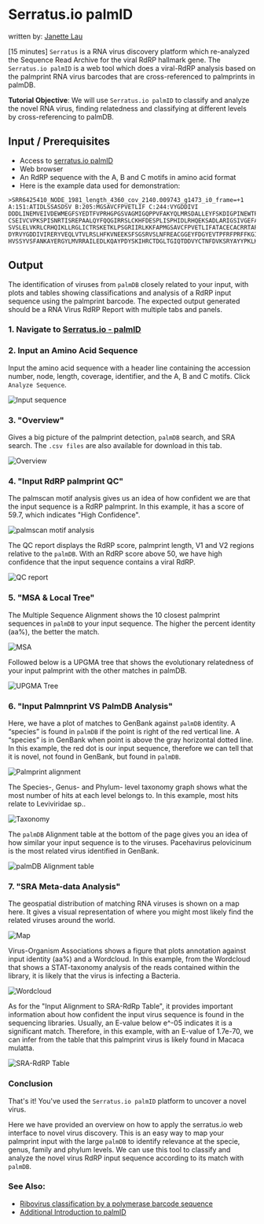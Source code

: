 # Serratus.io palmID
written by: [Janette Lau](https://github.com/janettelau)

[15 minutes] `Serratus` is a RNA virus discovery platform which re-analyzed the Sequence Read Archive for the viral RdRP hallmark gene. The `Serratus.io palmID` is a web tool which does a viral-RdRP analysis based on the palmprint RNA virus barcodes that are cross-referenced to palmprints in palmDB.

**Tutorial Objective**: We will use `Serratus.io palmID` to classify and analyze the novel RNA virus, finding relatedness and classifying at different levels by cross-referencing to palmDB.

## Input / Prerequisites
- Access to [serratus.io palmID](https://serratus.io/palmid)
- Web browser
- An RdRP sequence with the A, B and C motifs in amino acid format
- Here is the example data used for demonstration:
```
>SRR6425410_NODE_1981_length_4360_cov_2140.009743_g1473_i0_frame=+1 A:151:ATIDLSSASDSV B:205:MGSAVCFPVETLIF C:244:VYGDDIVI
DDDLINEMVEIVDEWMEGFSYEDTFVPRHGPGSVAGMIGQPPVFAKYQLMRSDALLEYFSKDIGPINEWTPWCIPRGETR
CSEIVCVPKSPISNRTISREPAALQYFQQGIRRSLCKHFDESPLISPHIDLRHQEKSADLARIGSIVGEFATIDLSSASD
SVSLELVKRLCRHQIKLLRGLICTRSKETKLPSGRIIRLKKFAPMGSAVCFPVETLIFATACECACRRTAPHRRSQGFAH
DYRVYGDDIVIRERYVEQLVTVLRSLHFKVNEEKSFSGSRVSLNFREACGGEYFDGYEVTPFRFPRFFKGIDKITDQSAD
HVSSYVSFANKAYERGYLMVRRAILEDLKQAYPDYSKIHRCTDGLTGIQTDDVYCTNFDVKSRYAYYPKLKGRD
```

## Output
The identification of viruses from `palmDB` closely related to your input, with plots and tables showing classifications and analysis of a RdRP input sequence using the palmprint barcode. The expected output generated should be a RNA Virus RdRP Report with multiple tabs and panels.

### 1. Navigate to [Serratus.io - palmID](https://serratus.io/palmid)

### 2. Input an Amino Acid Sequence
Input the amino acid sequence with a header line containing the accession number, node, length, coverage, identifier, and the A, B and C motifs. Click `Analyze Sequence`.

![Input sequence](img/palmID/input_1.png)

### 3. "Overview"
Gives a big picture of the palmprint detection, `palmDB` search, and SRA search. The `.csv files` are also available for download in this tab.

![Overview](img/palmID/overview_1.png)

### 4. "Input RdRP palmprint QC"
The palmscan motif analysis gives us an idea of how confident we are that the input sequence is a RdRP palmprint. In this example, it has a score of 59.7, which indicates "High Confidence".

![palmscan motif analysis](img/palmID/qc_1.png)

The QC report displays the RdRP score, palmprint length, V1 and V2 regions relative to the `palmDB`. With an RdRP score above 50, we have high confidence that the input sequence contains a viral RdRP. 

![QC report](img/palmID/qc_2.png)

### 5. "MSA & Local Tree"
The Multiple Sequence Alignment shows the 10 closest palmprint sequences in `palmDB` to your input sequence. The higher the percent identity (aa%), the better the match.

![MSA](img/palmID/msa_1.png)

Followed below is a UPGMA tree that shows the evolutionary relatedness of your input palmprint with the other matches in palmDB.

![UPGMA Tree](img/palmID/tree_1.png)

### 6. "Input Palmnprint VS PalmDB Analysis"
Here, we have a plot of matches to GenBank against `palmDB` identity. A “species” is found in `palmDB` if the point is right of the red vertical line. A “species” is in GenBank when point is above the gray horizontal dotted line. In this example, the red dot is our input sequence, therefore we can tell that it is novel, not found in GenBank, but found in `palmDB`. 

![Palmprint alignment](img/palmID/palmprint_1.png)

The Species-, Genus- and Phylum- level taxonomy graph shows what the most number of hits at each level belongs to. In this example, most hits relate to Leviviridae sp..

![Taxonomy](img/palmID/palmprint_2.png)

The `palmDB` Alignment table at the bottom of the page gives you an idea of how similar your input sequence is to the viruses. Pacehavirus pelovicinum is the most related virus identified in GenBank.

![palmDB Alignment table](img/palmID/palmprint_3.png)

### 7. "SRA Meta-data Analysis"
The geospatial distribution of matching RNA viruses is shown on a map here. It gives a visual representation of where you might most likely find the related viruses around the world.

![Map](img/palmID/sra_1.png)

Virus-Organism Associations shows a figure that plots annotation against input identity (aa%) and a Wordcloud. In this example, from the Wordcloud that shows a STAT-taxonomy analysis of the reads contained within the library, it is likely that the virus is infecting a Bacteria.

![Wordcloud](img/palmID/sra_2.png)

As for the "Input Alignment to SRA-RdRp Table", it provides important information about how confident the input virus sequence is found in the sequencing libraries. Usually, an E-value below e^-05 indicates it is a significant match. Therefore, in this example, with an E-value of 1.7e-70, we can infer from the table that this palmprint virus is likely found in Macaca mulatta.

![SRA-RdRP Table](img/palmID/sra_3.png)

### Conclusion

That's it! You've used the `Serratus.io palmID` platform to uncover a novel virus.

Here we have provided an overview on how to apply the serratus.io web interface to novel virus discovery. This is an easy way to map your palmprint input with the large `palmDB` to identify relevance at the specie, genus, family and phylum levels. We can use this tool to classify and analyze the novel virus RdRP input sequence according to its match with `palmDB`.

### See Also:

- [Ribovirus classification by a polymerase barcode sequence](https://peerj.com/articles/14055/)
- [Additional Introduction to palmID](https://github.com/ababaian/palmid#readme)
